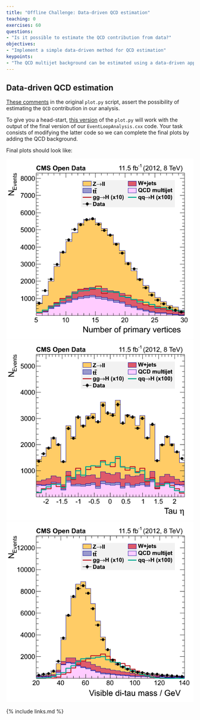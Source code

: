 ```yaml
---
title: "Offline Challenge: Data-driven QCD estimation"
teaching: 0
exercises: 60
questions:
- "Is it possible to estimate the QCD contribution from data?"
objectives:
- "Implement a simple data-driven method for QCD estimation"
keypoints:
- "The QCD multijet background can be estimated using a data-driven approach"
---
```


## Data-driven QCD estimation

[These comments](https://github.com/cms-opendata-analyses/HiggsTauTauNanoAODOutreachAnalysis/blob/master/plot.py#:~:text=The%20major%20part,a%20scale%20factor.) in the original `plot.py` script, assert the possibility of estimating the `QCD` contribution in our analysis.

To give you a head-start, [this version](https://raw.githubusercontent.com/cms-opendata-workshop/workshop2021-payload-analysisflow/master/plot.py) of the `plot.py` will work with the output of the final version of our `EventLoopAnalysis.cxx` code.  Your task consists of modifying the latter code so we can complete the final plots by adding the QCD background.

Final plots should look like:

![](../fig/npv_final.png)
![](../fig/eta_2_final.png)
![](../fig/m_vis_final.png)

{% include links.md %}
